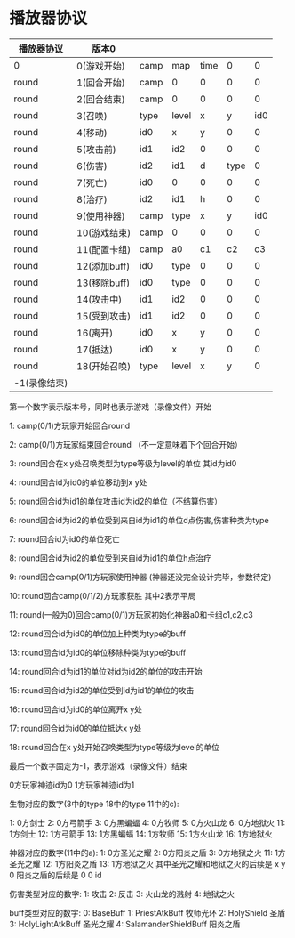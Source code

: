 # 播放器协议

| 播放器协议   | 版本0        |      |       |     |      |      |
| ------------ | ------------ | ---- | ----- | --- | ---- | :--- |
| 0            | 0(游戏开始)  | camp | map  | time | 0    | 0    |
| round        | 1(回合开始)  | camp | 0     | 0   | 0    | 0    |
| round        | 2(回合结束)  | camp | 0     | 0   | 0    | 0    |
| round        | 3(召唤)      | type | level | x   | y    | id0  |
| round        | 4(移动)      | id0  | x     | y   | 0    | 0    |
| round        | 5(攻击前)    | id1  | id2   | 0   | 0    | 0    |
| round        | 6(伤害)      | id2  | id1   | d   | type | 0    |
| round        | 7(死亡)      | id0  | 0     | 0   | 0    | 0    |
| round        | 8(治疗)      | id2  | id1   | h   | 0    | 0    |
| round        | 9(使用神器)  | camp | type  | x   | y    | id0  |
| round        | 10(游戏结束) | camp | 0     | 0   | 0    | 0    |
| round        | 11(配置卡组) | camp | a0    | c1  | c2   | c3   |
| round        | 12(添加buff) | id0  | type  | 0   | 0    | 0    |
| round        | 13(移除buff) | id0  | type  | 0   | 0    | 0    |
| round        | 14(攻击中)   | id1  | id2   | 0   | 0    | 0    |
| round        | 15(受到攻击) | id1  | id2   | 0   | 0    | 0    |
| round        | 16(离开)     | id0  | x     | y   | 0    | 0    |
| round        | 17(抵达)     | id0  | x     | y   | 0    | 0    |
| round        | 18(开始召唤) | type | level | x   | y    | 0    |
| -1(录像结束) |              |      |       |     |      |      |

第一个数字表示版本号，同时也表示游戏（录像文件）开始

1: camp(0/1)方玩家开始回合round

2: camp(0/1)方玩家结束回合round （不一定意味着下个回合开始）

3: round回合在x y处召唤类型为type等级为level的单位 其id为id0

4: round回合id为id0的单位移动到x y处

5: round回合id为id1的单位攻击id为id2的单位（不结算伤害）

6: round回合id为id2的单位受到来自id为id1的单位d点伤害,伤害种类为type

7: round回合id为id0的单位死亡

8: round回合id为id2的单位受到来自id为id1的单位h点治疗

9: round回合camp(0/1)方玩家使用神器 (神器还没完全设计完毕，参数待定)

10: round回合camp(0/1/2)方玩家获胜 其中2表示平局

11: round(一般为0)回合camp(0/1)方玩家初始化神器a0和卡组c1,c2,c3

12: round回合id为id0的单位加上种类为type的buff

13: round回合id为id0的单位移除种类为type的buff

14: round回合id为id1的单位对id为id2的单位的攻击开始

15: round回合id为id2的单位受到id为id1的单位的攻击

16: round回合id为id0的单位离开x y处

17: round回合id为id0的单位抵达x y处

18: round回合在x y处开始召唤类型为type等级为level的单位

最后一个数字固定为-1，表示游戏（录像文件）结束

0方玩家神迹id为0 1方玩家神迹id为1

生物对应的数字(3中的type 18中的type 11中的c):

1:  0方剑士
2:  0方弓箭手
3:  0方黑蝙蝠
4:  0方牧师
5:  0方火山龙
6:  0方地狱火
11: 1方剑士
12: 1方弓箭手
13: 1方黑蝙蝠
14: 1方牧师
15: 1方火山龙
16: 1方地狱火

神器对应的数字(11中的a):
1: 0方圣光之耀
2: 0方阳炎之盾
3: 0方地狱之火
11: 1方圣光之耀
12: 1方阳炎之盾
13: 1方地狱之火
其中圣光之耀和地狱之火的后续是 x y 0
阳炎之盾的后续是 0 0 id

伤害类型对应的数字:
1: 攻击
2: 反击
3: 火山龙的溅射
4: 地狱之火

buff类型对应的数字:
0: BaseBuff
1: PriestAtkBuff 牧师光环
2: HolyShield 圣盾
3: HolyLightAtkBuff 圣光之耀
4: SalamanderShieldBuff 阳炎之盾

